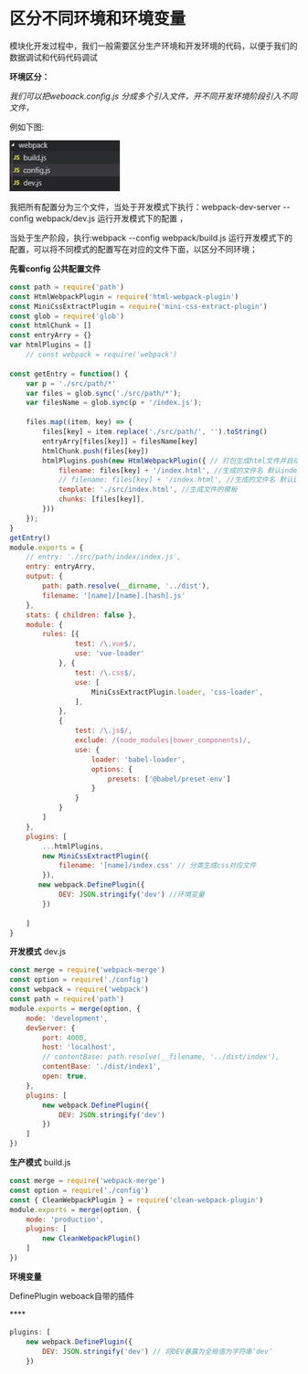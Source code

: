 # 区分不同环境和环境变量

模块化开发过程中，我们一般需要区分生产环境和开发环境的代码，以便于我们的数据调试和代码代码调试

**环境区分：**

_我们可以把weboack.config.js 分成多个引入文件，开不同开发环境阶段引入不同文件，_

例如下图:

![](.gitbook/assets/2222.jpg)

我把所有配置分为三个文件，当处于开发模式下执行：webpack-dev-server --config webpack/dev.js    运行开发模式下的配置  ，

当处于生产阶段，执行:webpack --config webpack/build.js 运行开发模式下的配置，可以将不同模式的配置写在对应的文件下面，以区分不同环境；

**先看config 公共配置文件**

```javascript
const path = require('path')
const HtmlWebpackPlugin = require('html-webpack-plugin')
const MiniCssExtractPlugin = require('mini-css-extract-plugin')
const glob = require('glob')
const htmlChunk = []
const entryArry = {}
var htmlPlugins = []
    // const webpack = require('webpack')

const getEntry = function() {
    var p = './src/path/*'
    var files = glob.sync('./src/path/*');
    var filesName = glob.sync(p + '/index.js');

    files.map((item, key) => {
        files[key] = item.replace('./src/path/', '').toString()
        entryArry[files[key]] = filesName[key]
        htmlChunk.push(files[key])
        htmlPlugins.push(new HtmlWebpackPlugin({ // 打包生成html文件并自动引入对应的资源文件
            filename: files[key] + '/index.html', //生成的文件名 默认index.html
            // filename: files[key] + '/index.html', //生成的文件名 默认index.html
            template: './src/index.html', //生成文件的模板
            chunks: [files[key]],
        }))
    });
}
getEntry()
module.exports = {
    // entry: './src/path/index/index.js',
    entry: entryArry,
    output: {
        path: path.resolve(__dirname, '../dist'),
        filename: '[name]/[name].[hash].js'
    },
    stats: { children: false },
    module: {
        rules: [{
                test: /\.vue$/,
                use: 'vue-loader'
            }, {
                test: /\.css$/,
                use: [
                    MiniCssExtractPlugin.loader, 'css-loader',
                ],
            },
            {
                test: /\.js$/,
                exclude: /(node_modules|bower_components)/,
                use: {
                    loader: 'babel-loader',
                    options: {
                        presets: ['@babel/preset-env']
                    }
                }
            }
        ]
    },
    plugins: [
        ...htmlPlugins,
        new MiniCssExtractPlugin({
            filename: '[name]/index.css' // 分类生成css对应文件
        }),
       new webpack.DefinePlugin({
            DEV: JSON.stringify('dev') //环境变量
        })

    ]
}
```

**开发模式**   dev.js

```javascript
const merge = require('webpack-merge')
const option = require('./config')
const webpack = require('webpack')
const path = require('path')
module.exports = merge(option, {
    mode: 'development',
    devServer: {
        port: 4000,
        host: 'localhost',
        // contentBase: path.resolve(__filename, '../dist/index'),
        contentBase: './dist/index1',
        open: true,
    },
    plugins: [
        new webpack.DefinePlugin({
            DEV: JSON.stringify('dev')
        })
    ]
})
```

**生产模式**  build.js

```javascript
const merge = require('webpack-merge')
const option = require('./config')
const { CleanWebpackPlugin } = require('clean-webpack-plugin')
module.exports = merge(option, {
    mode: 'production',
    plugins: [
        new CleanWebpackPlugin()
    ]
})
```

**环境变量**

DefinePlugin  weboack自带的插件

\*\*\*\*

```javascript
plugins: [
    new webpack.DefinePlugin({
        DEV: JSON.stringify('dev') // 将DEV暴露为全局值为字符串‘dev’
    })
    
```

